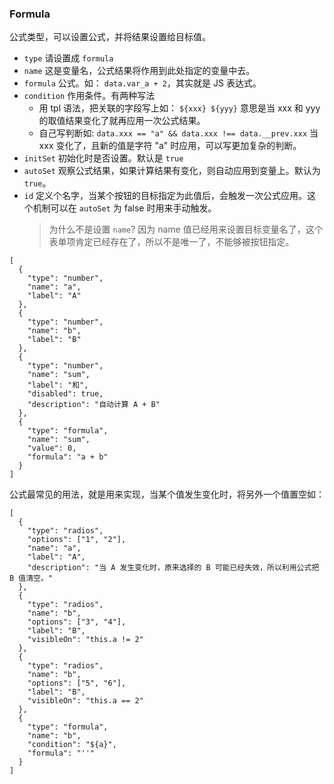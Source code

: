 ### Formula

公式类型，可以设置公式，并将结果设置给目标值。

-   `type` 请设置成 `formula`
-   `name` 这是变量名，公式结果将作用到此处指定的变量中去。
-   `formula` 公式。如： `data.var_a + 2`，其实就是 JS 表达式。
-   `condition` 作用条件。有两种写法
    -   用 tpl 语法，把关联的字段写上如： `${xxx} ${yyy}` 意思是当 xxx 和 yyy 的取值结果变化了就再应用一次公式结果。
    -   自己写判断如: `data.xxx == "a" && data.xxx !== data.__prev.xxx` 当 xxx 变化了，且新的值是字符 "a" 时应用，可以写更加复杂的判断。
-   `initSet` 初始化时是否设置。默认是 `true`
-   `autoSet` 观察公式结果，如果计算结果有变化，则自动应用到变量上。默认为 `true`。
-   `id` 定义个名字，当某个按钮的目标指定为此值后，会触发一次公式应用。这个机制可以在 `autoSet` 为 false 时用来手动触发。
    > 为什么不是设置 `name`?
    > 因为 name 值已经用来设置目标变量名了，这个表单项肯定已经存在了，所以不是唯一了，不能够被按钮指定。

```schema:height="300" scope="form"
[
  {
    "type": "number",
    "name": "a",
    "label": "A"
  },
  {
    "type": "number",
    "name": "b",
    "label": "B"
  },
  {
    "type": "number",
    "name": "sum",
    "label": "和",
    "disabled": true,
    "description": "自动计算 A + B"
  },
  {
    "type": "formula",
    "name": "sum",
    "value": 0,
    "formula": "a + b"
  }
]
```

公式最常见的用法，就是用来实现，当某个值发生变化时，将另外一个值置空如：

```schema:height="300" scope="form"
[
  {
    "type": "radios",
    "options": ["1", "2"],
    "name": "a",
    "label": "A",
    "description": "当 A 发生变化时，原来选择的 B 可能已经失效，所以利用公式把 B 值清空。"
  },
  {
    "type": "radios",
    "name": "b",
    "options": ["3", "4"],
    "label": "B",
    "visibleOn": "this.a != 2"
  },
  {
    "type": "radios",
    "name": "b",
    "options": ["5", "6"],
    "label": "B",
    "visibleOn": "this.a == 2"
  },
  {
    "type": "formula",
    "name": "b",
    "condition": "${a}",
    "formula": "''"
  }
]
```